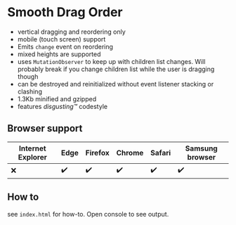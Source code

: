# Smooth Drag Order

- vertical dragging and reordering only
- mobile (touch screen) support
- Emits `change` event on reordering
- mixed heights are supported
- uses `MutationObserver` to keep up with children list changes. Will probably break if you change children list while the user is dragging though
- can be destroyed and reinitialized without event listener stacking or clashing
- 1.3Kb minified and gzipped
- features *disgusting™* codestyle

## Browser support

| Internet Explorer | Edge   | Firefox | Chrome | Safari | Samsung browser |
|-------------------|--------|---------|--------|--------|-----------------|
| ❌                |✔️      |✔️      |   ✔️   | ✔️     | ✔️             |

## How to

see `index.html` for how-to. Open console to see output.
